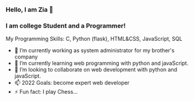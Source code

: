### Hello, I am Zia 👋

### I am college Student and a Programmer!

My Programming Skills: C, Python (flask), HTML&CSS, JavaScript, SQL

<!--
**ziabinumer/ziabinumer** is a ✨ _special_ ✨ repository because its `README.md` (this file) appears on your GitHub profile. -->


- 🔭 I’m currently working as system administrator for my brother's company
- 🌱 I’m currently learning web programming with python and javaScript.
- 👯 I’m looking to collaborate on web development with python and javaScript.
- 📫 2022 Goals: become expert web developer
- ⚡ Fun fact: I play Chess...





